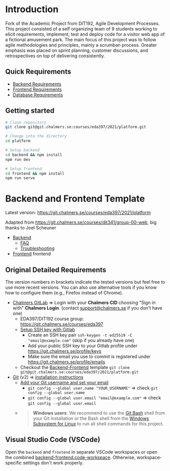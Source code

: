 # Introduction

Fork of the Academic Project from DIT192, Agile Development Processes. This project consisted of a self organizing team of 9 students working to elicit requirements, implement, test and deploy code for a visitor web app of a fictional amusement park. The main focus of this project was to follow agile methodologies and principles, mainly a scrumban process. Greater emphasis was placed on sprint planning, customer discussions, and retrospectives on top of delivering consistently. 

## Quick Requirements
* [Backend Requirements](./backend/README.md#Requirements)
* [Frontend Requirements](./frontend/README.md#Requirements)
* [Database Requirements](./db/README.md#Requirements)

## Getting started

```bash
# Clone repository
git clone git@git.chalmers.se:courses/eda397/2021/platform.git

# Change into the directory
cd platform

# Setup backend
cd backend && npm install
npm run dev

# Setup frontend
cd frontend && npm install
npm run serve
```

# Backend and Frontend Template

Latest version: https://git.chalmers.se/courses/eda397/2021/platform

Adapted from https://git.chalmers.se/courses/dit341/group-00-web, big thanks to Joel Scheuner

* [Backend](./backend/README.md)
  * [FAQ](./backend/docs/FAQ.md)
  * [Troubleshooting](./backend/docs/TROUBLESHOOTING.md)
* [Frontend](./frontend/README.md) frontend

## Original Detailed Requirements

The version numbers in brackets indicate the tested versions but feel free to use more recent versions.
You can also use alternative tools if you know how to configure them (e.g., Firefox instead of Chrome).

* [Chalmers GitLab](https://git.chalmers.se/) => Login with your **Chalmers CID** choosing "Sign in with" **Chalmers Login**. (contact [support@chalmers.se](mailto:support@chalmers.se) if you don't have one)
  * EDA397/DIT192 course group: https://git.chalmers.se/courses/eda397
  * [Setup SSH key with Gitlab](https://docs.gitlab.com/ee/ssh/)
    * Create an SSH key pair `ssh-keygen -t ed25519 -C "email@example.com"` (skip if you already have one)
    * Add your public SSH key to your Gitlab profile under https://git.chalmers.se/profile/keys
    * Make sure the email you use to commit is registered under https://git.chalmers.se/profile/emails
  * Checkout the [Backend-Frontend](https://git.chalmers.se/courses/eda397/2021/platform) template `git clone git@git.chalmers.se:courses/eda397/2021/platform.git`
* [Git](https://git-scm.com/) (v2) => [installation instructions](https://www.atlassian.com/git/tutorials/install-git)
  * [Add your Git username and set your email](https://docs.gitlab.com/ce/gitlab-basics/start-using-git.html#add-your-git-username-and-set-your-email)
    * `git config --global user.name "YOUR_USERNAME"` => check `git config --global user.name`
    * `git config --global user.email "email@example.com"` => check `git config --global user.email`
  * > **Windows users**: We recommend to use the [Git Bash](https://www.atlassian.com/git/tutorials/git-bash) shell from your Git installation or the Bash shell from the [Windows Subsystem for Linux](https://docs.microsoft.com/en-us/windows/wsl/install-win10) to run all shell commands for this project.

## Visual Studio Code (VSCode)

Open the `backend` and `frontend` in separate VSCode workspaces or open the combined [backend-frontend.code-workspace](./backend-frontend.code-workspace). Otherwise, workspace-specific settings don't work properly.
